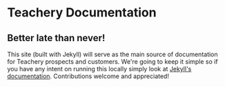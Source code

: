 # Teachery Documentation

## Better late than never! 

This site (built with Jekyll) will serve as the main source of documentation for Teachery prospects and customers. We're going to keep it simple so if you have any intent on running this locally simply look at [Jekyll's documentation](http://www.jekyllrb.com). Contributions welcome and appreciated!
